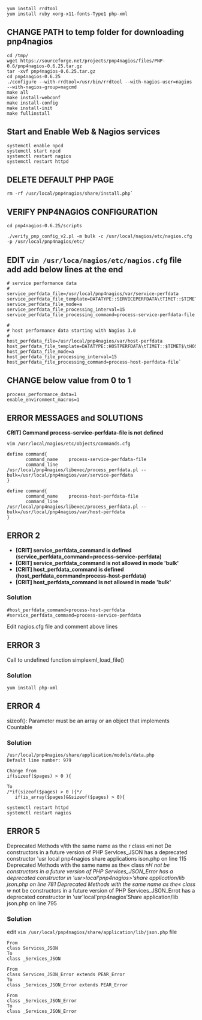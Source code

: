 ```
yum install rrdtool
yum install ruby xorg-x11-fonts-Type1 php-xml
```
## CHANGE PATH to temp folder for downloading pnp4nagios

```
cd /tmp/
wget https://sourceforge.net/projects/pnp4nagios/files/PNP-0.6/pnp4nagios-0.6.25.tar.gz
tar -xvf pnp4nagios-0.6.25.tar.gz
cd pnp4nagios-0.6.25
./configure --with-rrdtool=/usr/bin/rrdtool --with-nagios-user=nagios --with-nagios-group=nagcmd
make all
make install-webconf
make install-config
make install-init
make fullinstall
```

## Start and Enable Web & Nagios services
```
systemctl enable npcd
systemctl start npcd
systemctl restart nagios
systemctl restart httpd
```

## DELETE DEFAULT PHP PAGE
```
rm -rf /usr/local/pnp4nagios/share/install.php`
```
## VERIFY PNP4NAGIOS CONFIGURATION

`cd pnp4nagios-0.6.25/scripts`

`./verify_pnp_config_v2.pl -m bulk -c /usr/local/nagios/etc/nagios.cfg -p /usr/local/pnp4nagios/etc/`

## EDIT `vim /usr/loca/nagios/etc/nagios.cfg` file add add below lines at the end
```
# service performance data
#
service_perfdata_file=/usr/local/pnp4nagios/var/service-perfdata
service_perfdata_file_template=DATATYPE::SERVICEPERFDATA\tTIMET::$TIMET$\tHOSTNAME::$HOSTNAME$\tSERVICEDESC::$SERVICEDESC$\tSERVICEPERFDATA::$SERVICEPERFDATA$\tSERVICECHECKCOMMAND::$SERVICECHECKCOMMAND$\tHOSTSTATE::$HOSTSTATE$\tHOSTSTATETYPE::$HOSTSTATETYPE$\tSERVICESTATE::$SERVICESTATE$\tSERVICESTATETYPE::$SERVICESTATETYPE$
service_perfdata_file_mode=a
service_perfdata_file_processing_interval=15
service_perfdata_file_processing_command=process-service-perfdata-file

#
# host performance data starting with Nagios 3.0
#
host_perfdata_file=/usr/local/pnp4nagios/var/host-perfdata
host_perfdata_file_template=DATATYPE::HOSTPERFDATA\tTIMET::$TIMET$\tHOSTNAME::$HOSTNAME$\tHOSTPERFDATA::$HOSTPERFDATA$\tHOSTCHECKCOMMAND::$HOSTCHECKCOMMAND$\tHOSTSTATE::$HOSTSTATE$\tHOSTSTATETYPE::$HOSTSTATETYPE$
host_perfdata_file_mode=a
host_perfdata_file_processing_interval=15
host_perfdata_file_processing_command=process-host-perfdata-file`
```
## CHANGE below value from 0 to 1
```
process_performance_data=1
enable_environment_macros=1
```

## ERROR MESSAGES and SOLUTIONS
**CRIT]  Command process-service-perfdata-file is not defined**
```
vim /usr/local/nagios/etc/objects/commands.cfg

define command{
       command_name    process-service-perfdata-file
       command_line    /usr/local/pnp4nagios/libexec/process_perfdata.pl --bulk=/usr/local/pnp4nagios/var/service-perfdata
}

define command{
       command_name    process-host-perfdata-file
       command_line    /usr/local/pnp4nagios/libexec/process_perfdata.pl --bulk=/usr/local/pnp4nagios/var/host-perfdata
}
```


## ERROR 2
- **[CRIT]  service_perfdata_command is defined (service_perfdata_command=process-service-perfdata)**
- **[CRIT]  service_perfdata_command is not allowed in mode 'bulk'**
- **[CRIT]  host_perfdata_command is defined (host_perfdata_command=process-host-perfdata)**
- **[CRIT]  host_perfdata_command is not allowed in mode 'bulk'**

### Solution
```
#host_perfdata_command=process-host-perfdata
#service_perfdata_command=process-service-perfdata
```
Edit nagios.cfg file and comment above lines

## ERROR 3
Call to undefined function simplexml_load_file()

### Solution
`yum install php-xml`


## ERROR 4
sizeof(): Parameter must be an array or an object that implements Countable

### Solution
```
/usr/local/pnp4nagios/share/application/models/data.php
Default line number: 979

Change from
if(sizeof($pages) > 0 ){

To
/*if(sizeof($pages) > 0 ){*/
   if(is_array($pages)&&sizeof($pages) > 0){

systemctl restart httpd
systemctl restart nagios
```

## ERROR 5
Deprecated Methods v/ith the same name	as the r class «ni not De constructors in a future version of PHP	Servlces_JSON has a deprecated constructor 'usr local pnp4nagios share applications ison.php on line 115
Deprecated Methods with the same name	as the« class *nH not be constructors in a future version of PHP	Services_JSON_Error has a deprecated constructor in 'usr>local'pnp4nagios>'share application/lib json.php on line 781
Deprecated Methods with the same name	as the« class w* not be constructors in a future version of PHP	Services_JSON_Errot has a deprecated constructor in 'usr'local'pnp4nagios’Share application/lib json.php on line 795

### Solution
edit `vim /usr/local/pnp4nagios/share/application/lib/json.php` file

```
From
class Services_JSON
To
class _Services_JSON

From
class Services_JSON_Error extends PEAR_Error
To
class _Services_JSON_Error extends PEAR_Error

From
class _Services_JSON_Error
To
class _Services_JSON_Error
```

